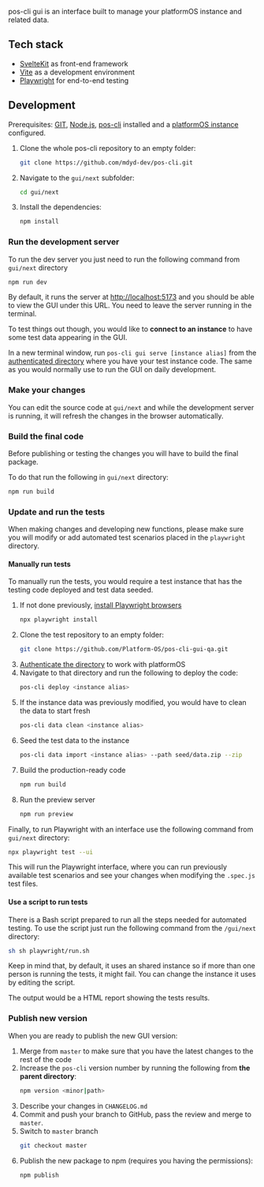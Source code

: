 pos-cli gui is an interface built to manage your platformOS instance and related data.

## Tech stack
- [SvelteKit](https://kit.svelte.dev) as front-end framework
- [Vite](https://vitejs.dev) as a development environment
- [Playwright](https://playwright.dev) for end-to-end testing

## Development
Prerequisites: [GIT](https://git-scm.com), [Node.js](https://nodejs.org/en), [pos-cli](https://github.com/mdyd-dev/pos-cli) installed and a [platformOS instance](https://documentation.platformos.com/get-started) configured.

1. Clone the whole pos-cli repository to an empty folder:

    ```bash
    git clone https://github.com/mdyd-dev/pos-cli.git
    ```
2. Navigate to the `gui/next` subfolder:
    ```bash
    cd gui/next
    ```
3. Install the dependencies:
    ```bash
    npm install
    ```

### Run the development server
To run the dev server you just need to run the following command from `gui/next` directory
```bash
npm run dev
```

By default, it runs the server at [http://localhost:5173](http://localhost:5173) and you should be able to view the GUI under this URL. You need to leave the server running in the terminal.

To test things out though, you would like to **connect to an instance** to have some test data appearing in the GUI.

In a new terminal window, run `pos-cli gui serve [instance alias]` from the [authenticated directory](https://documentation.platformos.com/get-started/working-with-the-code-and-files/) where you have your test instance code. The same as you would normally use to run the GUI on daily development.

### Make your changes
You can edit the source code at `gui/next` and while the development server is running, it will refresh the changes in the browser automatically.

### Build the final code
Before publishing or testing the changes you will have to build the final package.

To do that run the following in `gui/next` directory:

```bash
npm run build
```

### Update and run the tests
When making changes and developing new functions, please make sure you will modify or add automated test scenarios placed in the `playwright` directory.

#### Manually run tests

To manually run the tests, you would require a test instance that has the testing code deployed and test data seeded.

1. If not done previously, [install Playwright browsers](https://playwright.dev/docs/browsers)
    ```bash
    npx playwright install
    ```
2. Clone the test repository to an empty folder:
    ```bash
    git clone https://github.com/Platform-OS/pos-cli-gui-qa.git
    ```
3. [Authenticate the directory](https://documentation.platformos.com/get-started/working-with-the-code-and-files/#authenticate-your-environment) to work with platformOS
4. Navigate to that directory and run the following to deploy the code:
    ```bash
    pos-cli deploy <instance alias>
    ```
5. If the instance data was previously modified, you would have to clean the data to start fresh
    ```bash
    pos-cli data clean <instance alias>
    ```
6. Seed the test data to the instance
    ```bash
    pos-cli data import <instance alias> --path seed/data.zip --zip
    ```
7. Build the production-ready code
    ```bash
    npm run build
    ```
8. Run the preview server
    ```bash
    npm run preview
    ```

Finally, to run Playwright with an interface use the following command from `gui/next` directory:

```bash
npx playwright test --ui
```

This will run the Playwright interface, where you can run previously available test scenarios and see your changes when modifying the `.spec.js` test files.


#### Use a script to run tests

There is a Bash script prepared to run all the steps needed for automated testing. To use the script just run the following command from the `/gui/next` directory:

```bash
sh sh playwright/run.sh
```

Keep in mind that, by default, it uses an shared instance so if more than one person is running the tests, it might fail. You can change the instance it uses by editing the script.

The output would be a HTML report showing the tests results.


### Publish new version
When you are ready to publish the new GUI version:

1. Merge from `master` to make sure that you have the latest changes to the rest of the code
2. Increase the `pos-cli` version number by running the following from **the parent directory**:
    ```bash
    npm version <minor|path>
    ```
3. Describe your changes in `CHANGELOG.md`
4. Commit and push your branch to GitHub, pass the review and merge to `master`.
5. Switch to `master` branch
    ```bash
    git checkout master
    ```
6. Publish the new package to npm (requires you having the permissions):
    ```bash
    npm publish
    ```
